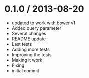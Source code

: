 
0.1.0 / 2013-08-20 
==================

  * updated to work with bower v1
  * Added query parameter
  * Several changes
  * README update
  * Last tests
  * Adding more tests
  * Improving the tests
  * Making it work
  * Fixing
  * initial commit
